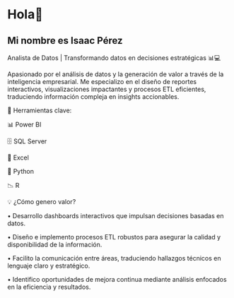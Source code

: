 #                       Hola👋

## Mi nombre es Isaac Pérez

Analista de Datos | Transformando datos en decisiones estratégicas 📊💻

Apasionado por el análisis de datos y la generación de valor a través de la inteligencia empresarial. Me especializo en el diseño de reportes interactivos, visualizaciones impactantes y procesos ETL eficientes, traduciendo información compleja en insights accionables.

🔧 Herramientas clave:

📊 Power BI

🗄 SQL Server

📑 Excel

🐍 Python

📉 R

💡 ¿Cómo genero valor?

• Desarrollo dashboards interactivos que impulsan decisiones basadas en datos.

• Diseño e implemento procesos ETL robustos para asegurar la calidad y disponibilidad de la información.

• Facilito la comunicación entre áreas, traduciendo hallazgos técnicos en lenguaje claro y estratégico.

• Identifico oportunidades de mejora continua mediante análisis enfocados en la eficiencia y resultados.

